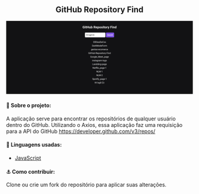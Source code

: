 <h2 style=text-align:center>GitHub Repository Find</h2>
<img src=".github/image-1.png">

#### 🎯 Sobre o projeto:
A aplicação serve para encontrar os repositórios de qualquer usuário dentro do GitHub. Utilizando o Axios, essa aplicação faz uma requisição para a API do GitHub https://developer.github.com/v3/repos/

#### 🎈 Linguagens usadas:
* [JavaScript](https://developer.mozilla.org/pt-BR/docs/Aprender/JavaScript)

#### ⚓ Como contribuir:
Clone ou crie um fork do repositório para aplicar suas alterações.